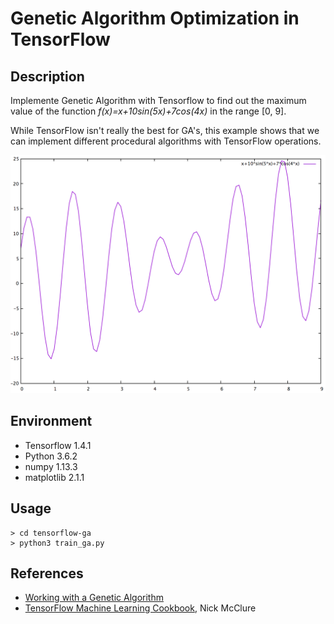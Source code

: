 # Genetic Algorithm Optimization in TensorFlow

## Description

Implemente Genetic Algorithm with Tensorflow to find out the maximum value of the function *f(x)=x+10sin(5x)+7cos(4x)* in the range [0, 9].

While TensorFlow isn't really the best for GA's, this example shows that we can implement different procedural algorithms with TensorFlow operations.

![ga_function](https://raw.githubusercontent.com/yanshengjia/photo/master/ga_function.png)

## Environment

* Tensorflow 1.4.1
* Python 3.6.2
* numpy 1.13.3
* matplotlib 2.1.1

## Usage

```shell
> cd tensorflow-ga
> python3 train_ga.py
```

## References

* [Working with a Genetic Algorithm](https://github.com/nfmcclure/tensorflow_cookbook/tree/master/11_More_with_TensorFlow/02_Working_with_a_Genetic_Algorithm)
* [TensorFlow Machine Learning Cookbook](https://www.packtpub.com/big-data-and-business-intelligence/tensorflow-machine-learning-cookbook), Nick McClure
